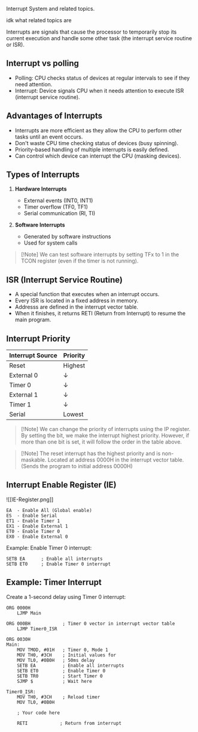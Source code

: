 Interrupt System and related topics.

idk what related topics are

Interrupts are signals that cause the processor to temporarily stop its current execution and handle some other task (the interrupt service routine or ISR).

## Interrupt vs polling

- Polling: CPU checks status of devices at regular intervals to see if they need attention.
- Interrupt: Device signals CPU when it needs attention to execute ISR (interrupt service routine).

## Advantages of Interrupts

- Interrupts are more efficient as they allow the CPU to perform other tasks until an event occurs.
- Don't waste CPU time checking status of devices (busy spinning).
- Priority-based handling of multiple interrupts is easily defined.
- Can control which device can interrupt the CPU (masking devices).

## Types of Interrupts

1. **Hardware Interrupts**

   - External events (INT0, INT1)
   - Timer overflow (TF0, TF1)
   - Serial communication (RI, TI)

2. **Software Interrupts**
   - Generated by software instructions
   - Used for system calls

> [!Note] We can test software interrupts by setting TFx to 1 in the TCON register (even if the timer is not running).

## ISR (Interrupt Service Routine)

- A special function that executes when an interrupt occurs.
- Every ISR is located in a fixed address in memory.
- Addresss are defined in the interrupt vector table.
- When it finishes, it returns RETI (Return from Interrupt) to resume the main program.

## Interrupt Priority

| Interrupt Source | Priority |
| ---------------- | -------- |
| Reset            | Highest  |
| External 0       | ↓        |
| Timer 0          | ↓        |
| External 1       | ↓        |
| Timer 1          | ↓        |
| Serial           | Lowest   |

> [!Note] We can change the priority of interrupts using the IP register.
> By setting the bit, we make the interrupt highest priority.
> However, if more than one bit is set, it will follow the order in the table above.

> [!Note] The reset interrupt has the highest priority and is non-maskable.
> Located at address 0000H in the interrupt vector table. (Sends the program to initial address 0000H)

## Interrupt Enable Register (IE)

![[IE-Register.png]]

```
EA  - Enable All (Global enable)
ES  - Enable Serial
ET1 - Enable Timer 1
EX1 - Enable External 1
ET0 - Enable Timer 0
EX0 - Enable External 0
```

Example: Enable Timer 0 interrupt:

```assembly
SETB EA      ; Enable all interrupts
SETB ET0     ; Enable Timer 0 interrupt
```

## Example: Timer Interrupt

Create a 1-second delay using Timer 0 interrupt:

```assembly
ORG 0000H
    LJMP Main

ORG 000BH            ; Timer 0 vector in interrupt vector table
    LJMP Timer0_ISR

ORG 0030H
Main:
    MOV TMOD, #01H   ; Timer 0, Mode 1
    MOV TH0, #3CH    ; Initial values for
    MOV TL0, #0B0H   ; 50ms delay
    SETB EA          ; Enable all interrupts
    SETB ET0         ; Enable Timer 0
    SETB TR0         ; Start Timer 0
    SJMP $           ; Wait here

Timer0_ISR:
    MOV TH0, #3CH    ; Reload timer
    MOV TL0, #0B0H

    ; Your code here

    RETI            ; Return from interrupt
```

